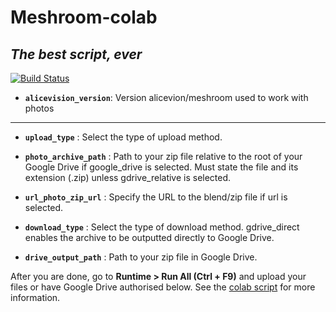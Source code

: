 # Meshroom-colab
## _The best  script, ever_

[![Build Status](https://colab.research.google.com/assets/colab-badge.svg)](https://colab.research.google.com/github/filispeen/Meshroom-colab.ipynb/blob/main/Meshroom_colab.ipynb)

* **`alicevision_version`**: Version alicevion/meshroom used to work with photos

---

* **`upload_type`** : Select the type of upload method.

* **`photo_archive_path`** : Path to your zip file relative to the root of your Google Drive if google_drive is selected. Must state the file and its extension (.zip) unless gdrive_relative is selected.

* **`url_photo_zip_url`** : Specify the URL to the blend/zip file if url is selected.

* **`download_type`** : Select the type of download method. gdrive_direct enables the archive to be outputted directly to Google Drive.

* **`drive_output_path`** : Path to your zip file in Google Drive.

After you are done, go to **Runtime > Run All (Ctrl + F9)** and upload your files or have Google Drive authorised below. See the [colab script](https://colab.research.google.com/github/filispeen/Meshroom-colab.ipynb/blob/main/Meshroom_colab.ipynb) for more information.

